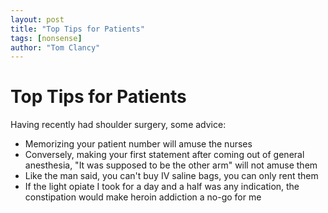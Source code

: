 ```yaml
---
layout: post
title: "Top Tips for Patients"
tags: [nonsense]
author: "Tom Clancy"
---
```


# Top Tips for Patients

Having recently had shoulder surgery, some advice:

* Memorizing your patient number will amuse the nurses
* Conversely, making your first statement after coming out of general anesthesia, "It was supposed to be the other arm" will not amuse them
* Like the man said, you can't buy IV saline bags, you can only rent them
* If the light opiate I took for a day and a half was any indication, the constipation would make heroin addiction a no-go for me
